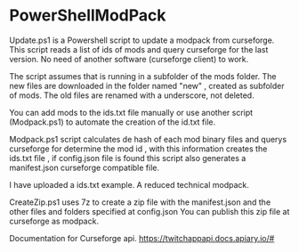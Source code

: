 # PowerShellModPack

Update.ps1 is a Powershell script to update a modpack from curseforge. This script reads a list of ids of mods and query curseforge for the last version.
No need of another software (curseforge client) to work.

The script assumes that is running in a subfolder of the mods folder.
The new files are downloaded in the folder named "new" , created as subfolder of mods.
The old files are renamed with a underscore, not deleted.

You can add mods to the ids.txt file manually or use another script (Modpack.ps1) to automate the creation of the id.txt file.

Modpack.ps1 script calculates de hash of each mod binary files  and querys curseforge for determine the mod id , with this information creates the  ids.txt file , if config.json file is found this script also generates a  manifest.json curseforge compatible file.

I have uploaded a ids.txt example. A reduced technical modpack.

CreateZip.ps1 uses 7z to create a zip file with the manifest.json and the other files and folders specified at config.json
You can publish this zip file at curseforge as modpack.

Documentation for Curseforge api.  https://twitchappapi.docs.apiary.io/#
